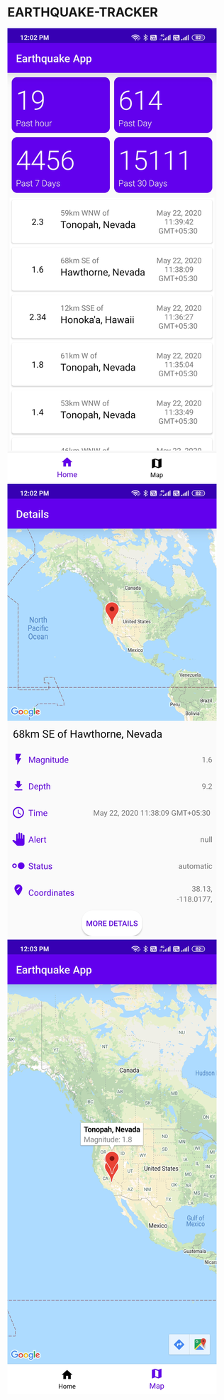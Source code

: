 # EARTHQUAKE-TRACKER

![Screenshot1](https://github.com/Assbomber/EARTHQUAKE-TRACKER/blob/master/Screenshot_2020-05-22-12-02-56-909_com.example.earthquakefromstart.jpg)
![Screenshot2](https://github.com/Assbomber/EARTHQUAKE-TRACKER/blob/master/Screenshot_2020-05-22-12-03-00-331_com.example.earthquakefromstart.jpg)
![Screenshot3](https://github.com/Assbomber/EARTHQUAKE-TRACKER/blob/master/Screenshot_2020-05-22-12-03-06-471_com.example.earthquakefromstart.jpg)
